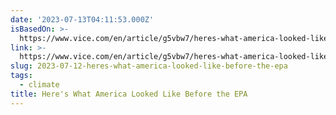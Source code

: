```yaml
---
date: '2023-07-13T04:11:53.000Z'
isBasedOn: >-
  https://www.vice.com/en/article/g5vbw7/heres-what-america-looked-like-before-the-epa
link: >-
  https://www.vice.com/en/article/g5vbw7/heres-what-america-looked-like-before-the-epa
slug: 2023-07-12-heres-what-america-looked-like-before-the-epa
tags:
  - climate
title: Here's What America Looked Like Before the EPA
---
```

 
